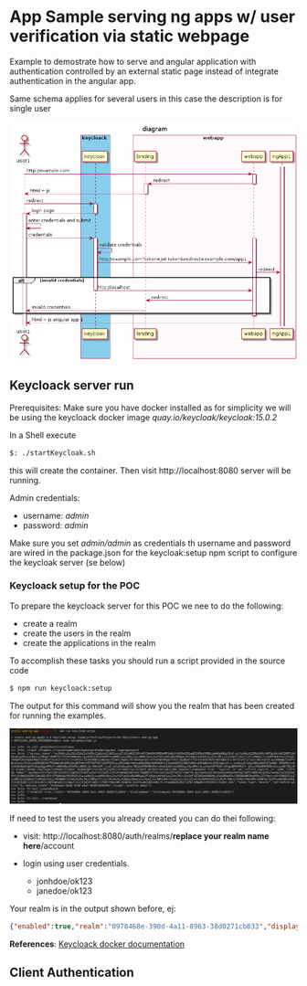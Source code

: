 # App Sample serving ng apps w/ user verification via static webpage

Example to demostrate how to serve and angular application with authentication controlled by an external static page instead of integrate authentication in the angular app.

Same schema applies for several users in this case the description is for single user

![Diagram](docs/diagrams/out/auth/diagram.png)


## Keycloack server run

Prerequisites: Make sure you have docker installed as for simplicity we will be using the keycloack docker image _quay.io/keycloak/keycloak:15.0.2_

In a Shell execute 

```bash
$: ./startKeycloak.sh
```

this will create the container. Then visit http://localhost:8080 server will be running.

Admin credentials:

- username: *admin*
- password: *admin*

Make sure you set *admin/admin* as credentials th username and password are wired in the package.json for the keycloak:setup npm script to configure the keycloak server (se below)
### Keycloack setup for the POC

To prepare the keycloack server for this POC we nee to do the following:

- create a realm
- create the users in the realm
- create the applications in the realm

To accomplish these tasks you should run a script provided in the source code

```bash
$ npm run keycloack:setup
```

The output for this command will show you the realm that has been created for running the examples. 

![output](./docs/output-keycloak-setup.png)

If need to test the users you already created you can do thei following:

- visit: http://localhost:8080/auth/realms/**replace your realm name here**/account
- login using user credentials.
    
    - jonhdoe/ok123
    - janedoe/ok123

Your realm is in the output shown before, ej:

```json
{"enabled":true,"realm":"0978468e-390d-4a11-8963-38d0271cb033","displayName":"TestCompany-0978468e-390d-4a11-8963-38d0271cb033"}
```


**References**: [Keycloack docker documentation](https://www.keycloak.org/getting-started/getting-started-docker)


## Client Authentication
